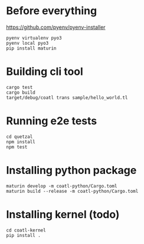 # Before everything

https://github.com/pyenv/pyenv-installer

```
pyenv virtualenv pyo3
pyenv local pyo3
pip install maturin
```

# Building cli tool

```
cargo test
cargo build
target/debug/coatl trans sample/hello_world.tl
```

# Running e2e tests

```
cd quetzal
npm install
npm test
```

# Installing python package

```
maturin develop -m coatl-python/Cargo.toml
maturin build --release -m coatl-python/Cargo.toml
```

# Installing kernel (todo)

```
cd coatl-kernel
pip install .
```
